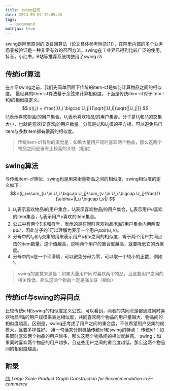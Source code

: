 ```yaml
---
title: swing召回
date: 2024-09-02 19:09:45
tags:
  - Recommend
mathjax: true
---
```

swing是阿里原创的i2i召回算法（论文具体参考附录[1]），在阿里内部的多个业务场景被验证是一种非常有效的召回方法。swing在工业界已得到比较广泛的使用，抖音，小红书，B站等推荐系统均使用了swing i2i
## 传统icf算法
在介绍swing之前，我们先简单回顾下传统的item-cf是如何计算物品之间的相似度。
最经典的item-cf算法基于余弦来计算相似度，下面是传统item-cf对于item $i$和$j$的相似度定义。
$$ s(i,j) = \frac{|U_i \bigcap U_j|}{\sqrt{|U_i|}\sqrt{|U_j|}} $$
$U_i$表示喜欢物品$i$的用户集合，$U_j$表示喜欢物品$j$的用户集合。分子是$U_i$和$U_j$的交集大小，也就是喜欢$i$又喜欢$j$的用户数量。分母是$U_i$和$U_j$模的平方根，可以避免热门item与多数item都有很高的相似度。
>传统item-cf背后的直觉是：如果大量用户同时喜欢两个物品，那么这两个物品之间应该有比较高的关联（相似）

## swing算法
与传统item-cf类似，swing也是用来衡量物品之间的相似度。swing相似度的定义如下：
$$ s(i,j)=\sum_{u \in U_i \bigcap U_j}\sum_{v \in U_i \bigcap U_j}\frac{1}{\alpha+|I_u \bigcap I_v|} $$
1. $U_i$表示喜欢物品$i$的用户集合，$U_j$表示喜欢物品$j$的用户集合，$I_u$表示用户$u$喜欢的item集合，$I_v$表示用户$v$喜欢的item集合。
2. 公式中有两个$\sum$求和符号，表示的是在同时喜欢物品$i$和$j$的用户集合内两两取$pair$，因此分子的1可以理解为表示一个用户$pair(u,v)$。
3. 分母中的$I_u$和$I_v$交集的用来表示用户$u$和$v$之间的相似度，等于两个用户共同点击的item数量。这个值越高，说明两个用户的重合度越高，就要降低它的贡献度。
4. 分母中的$\alpha$是一个平滑项，可以避免分母为零，可以取一个较小的正数，例如1。

>swing的直觉来源是：如果大量用户同时喜欢两个物品，且这些用户之间的相关性低，那么这两个物品一定是强关联（相似）

## 传统icf与swing的异同点
比较传统icf和swing的相似度定义公式，可以看到，两者的共同点是都通过同时喜欢物品$i$和$j$的用户规模来表达相似度，共同喜欢两个物品的用户量越大，物品间的相似度越高。区别是，swing还考虑了用户之间的重合度，不仅希望用户交集的规模大，且要多样性好。
用一句话来分别概括传统icf和swing的特点：
传统icf：如果同时喜欢两个物品的用户越多，那么这两个物品间的相似度越高。
swing：如果同时喜欢两个物品的用户越多，且这些用户之间的重合度越低，那么这两个物品间的相似度越高。

## 附录
*[[1]](/pdf/swing.pdf)* <em style="font-size:14px" >Large Scale Product Graph Construction for Recommendation in E-commerce</em>
